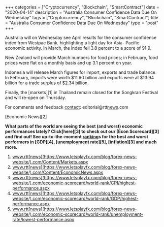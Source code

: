 +++
categories = ["Cryptocurrency", "Blockchain", "SmartContract"]
date = "2020-04-14"
description = "Australia Consumer Confidence Data Due On Wednesday"
tags = ["Cryptocurrency", "Blockchain", "SmartContract"]
title = "Australia Consumer Confidence Data Due On Wednesday"
type = "post"
+++

Australia will on Wednesday see April results for the consumer
confidence index from Westpac Bank, highlighting a light day for Asia-
Pacific economic activity. In March, the index fell 3.8 percent to a
score of 91.9.

New Zealand will provide March numbers for food prices; in February,
food prices were flat on a monthly basis and up 3.1 percent on year.

Indonesia will release March figures for import, exports and trade
balance. In February, imports were worth $11.60 billion and exports were
at $13.94 billion for a trade surplus of $2.34 billion.

Finally, the [markets][1] in Thailand remain closed for the Songkran
Festival and will re-open on Thursday.

For comments and feedback [contact](https://www.playgroundfx.com/contact/): editorial@rtt[news](https://www.letsplayfx.com/blog/forex-news-website/).com

[Economic News][2]

 **What parts of the world are seeing the best (and worst) economic
performances lately? Click[here][3] to check out our [Econ Scorecard][3]
and find out! See up-to-the-moment [ranking](https://www.playgroundfx.com/blog/crypto-exchange-ranking/)s for the best and worst
performers in [GDP][4], [unemployment rate][5], [inflation][3] and much
more.**

   1. www.rtt[news](https://www.letsplayfx.com/blog/forex-news-website/).com/Content/Markets.aspx
   2. www.rtt[news](https://www.letsplayfx.com/blog/forex-news-website/).com/Content/EconomicNews.aspx
   3. www.rtt[news](https://www.letsplayfx.com/blog/forex-news-website/).com/economic-scorecard/world-rank/CPI/highest-performance.aspx
   4. www.rtt[news](https://www.letsplayfx.com/blog/forex-news-website/).com/economic-scorecard/world-rank/GDP/highest-performance.aspx
   5. www.rtt[news](https://www.letsplayfx.com/blog/forex-news-website/).com/economic-scorecard/world-rank/unemployment-rate/lowest-performance.aspx